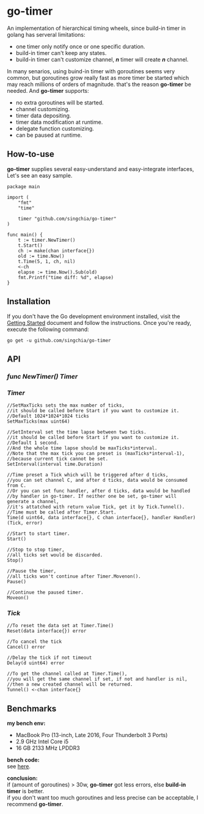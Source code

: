 # go-timer
An implementation of hierarchical timing wheels, since build-in timer in golang has serveral limitations:

* one timer only notify once or one specific duration.
* build-in timer can't keep any states.
* build-in timer can't customize channel, **_n_** timer will create **_n_** channel.

In many senarios, using buind-in timer with goroutines seems very common, but goroutines grow really fast as more timer be started which may reach millions of orders of magnitude. that's the reason **go-timer** be needed. And **go-timer** supports:

* no extra goroutines will be started.
* channel customizing.
* timer data depositing.
* timer data modification at runtime.
* delegate function customizing.
* can be paused at runtime.

## How-to-use
**go-timer** supplies several easy-understand and easy-integrate interfaces, Let's see an easy sample.

```golang
package main

import (
    "fmt"
    "time"

    timer "github.com/singchia/go-timer"
)

func main() {
    t := timer.NewTimer()
    t.Start()
    ch := make(chan interface{})
    old := time.Now()
    t.Time(5, 1, ch, nil)
    <-ch
    elapse := time.Now().Sub(old)
    fmt.Printf("time diff: %d", elapse)
}
```

## Installation

If you don't have the Go development environment installed, visit the [Getting Started](https://golang.org/doc/install) document and follow the instructions. Once you're ready, execute the following command:
```
go get -u github.com/singchia/go-timer
```

## API
### _func NewTimer() Timer_

### _Timer_

```golang
//SetMaxTicks sets the max number of ticks,
//it should be called before Start if you want to customize it.
//Default 1024*1024*1024 ticks
SetMaxTicks(max uint64)

//SetInterval set the time lapse between two ticks.
//it should be called before Start if you want to customize it.
//Default 1 second.
//And the whole time lapse should be maxTicks*interval.
//Note that the max tick you can preset is (maxTicks*interval-1),
//because current tick cannot be set.
SetInterval(interval time.Duration)

//Time preset a Tick which will be triggered after d ticks,
//you can set channel C, and after d ticks, data would be consumed from C.
//Or you can set func handler, after d ticks, data would be handled
//by handler in go-timer. If neither one be set, go-timer will generate a channel,
//it's attatched with return value Tick, get it by Tick.Tunnel().
//Time must be called after Timer.Start.
Time(d uint64, data interface{}, C chan interface{}, handler Handler) (Tick, error)

//Start to start timer.
Start()

//Stop to stop timer,
//all ticks set would be discarded.
Stop()

//Pause the timer,
//all ticks won't continue after Timer.Movenon().
Pause()

//Continue the paused timer.
Moveon()
```

### _Tick_

```golang
//To reset the data set at Timer.Time()
Reset(data interface{}) error

//To cancel the tick
Cancel() error

//Delay the tick if not timeout
Delay(d uint64) error

//To get the channel called at Timer.Time(),
//you will get the same channel if set, if not and handler is nil,
//then a new created channel will be returned.
Tunnel() <-chan interface{}
```


## Benchmarks
**my bench env:**   

* MacBook Pro (13-inch, Late 2016, Four Thunderbolt 3 Ports)
* 2.9 GHz Intel Core i5
* 16 GB 2133 MHz LPDDR3

**bench code:**   
see [here](bench/main.go).   

**conclusion:**   
if (amount of goroutines) > 30w, **go-timer** got less errors, else **build-in timer** is better.   
if you don't want too much goroutines and  less precise can be acceptable, I recommend **go-timer**.

